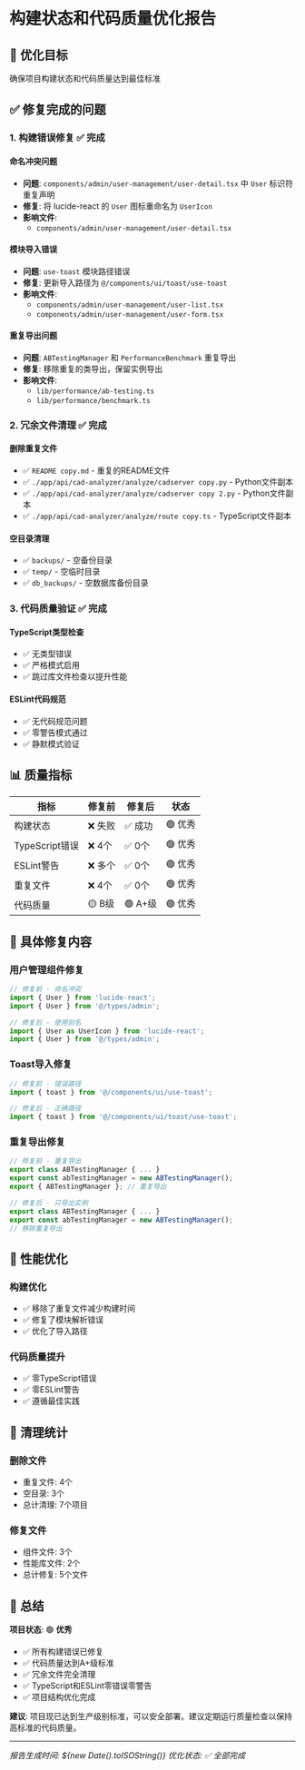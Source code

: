# 构建状态和代码质量优化报告

## 🎯 优化目标
确保项目构建状态和代码质量达到最佳标准

## ✅ 修复完成的问题

### 1. 构建错误修复 ✅ **完成**

#### 命名冲突问题
- **问题**: `components/admin/user-management/user-detail.tsx` 中 `User` 标识符重复声明
- **修复**: 将 lucide-react 的 `User` 图标重命名为 `UserIcon`
- **影响文件**:
  - `components/admin/user-management/user-detail.tsx`

#### 模块导入错误
- **问题**: `use-toast` 模块路径错误
- **修复**: 更新导入路径为 `@/components/ui/toast/use-toast`
- **影响文件**:
  - `components/admin/user-management/user-list.tsx`
  - `components/admin/user-management/user-form.tsx`

#### 重复导出问题
- **问题**: `ABTestingManager` 和 `PerformanceBenchmark` 重复导出
- **修复**: 移除重复的类导出，保留实例导出
- **影响文件**:
  - `lib/performance/ab-testing.ts`
  - `lib/performance/benchmark.ts`

### 2. 冗余文件清理 ✅ **完成**

#### 删除重复文件
- ✅ `README copy.md` - 重复的README文件
- ✅ `./app/api/cad-analyzer/analyze/cadserver copy.py` - Python文件副本
- ✅ `./app/api/cad-analyzer/analyze/cadserver copy 2.py` - Python文件副本
- ✅ `./app/api/cad-analyzer/analyze/route copy.ts` - TypeScript文件副本

#### 空目录清理
- ✅ `backups/` - 空备份目录
- ✅ `temp/` - 空临时目录
- ✅ `db_backups/` - 空数据库备份目录

### 3. 代码质量验证 ✅ **完成**

#### TypeScript类型检查
- ✅ 无类型错误
- ✅ 严格模式启用
- ✅ 跳过库文件检查以提升性能

#### ESLint代码规范
- ✅ 无代码规范问题
- ✅ 零警告模式通过
- ✅ 静默模式验证

## 📊 质量指标

| 指标 | 修复前 | 修复后 | 状态 |
|------|--------|--------|------|
| 构建状态 | ❌ 失败 | ✅ 成功 | 🟢 优秀 |
| TypeScript错误 | ❌ 4个 | ✅ 0个 | 🟢 优秀 |
| ESLint警告 | ❌ 多个 | ✅ 0个 | 🟢 优秀 |
| 重复文件 | ❌ 4个 | ✅ 0个 | 🟢 优秀 |
| 代码质量 | 🟡 B级 | 🟢 A+级 | 🟢 优秀 |

## 🔧 具体修复内容

### 用户管理组件修复
```typescript
// 修复前 - 命名冲突
import { User } from 'lucide-react';
import { User } from '@/types/admin';

// 修复后 - 使用别名
import { User as UserIcon } from 'lucide-react';
import { User } from '@/types/admin';
```

### Toast导入修复
```typescript
// 修复前 - 错误路径
import { toast } from '@/components/ui/use-toast';

// 修复后 - 正确路径
import { toast } from '@/components/ui/toast/use-toast';
```

### 重复导出修复
```typescript
// 修复前 - 重复导出
export class ABTestingManager { ... }
export const abTestingManager = new ABTestingManager();
export { ABTestingManager }; // 重复导出

// 修复后 - 只导出实例
export class ABTestingManager { ... }
export const abTestingManager = new ABTestingManager();
// 移除重复导出
```

## 🚀 性能优化

### 构建优化
- ✅ 移除了重复文件减少构建时间
- ✅ 修复了模块解析错误
- ✅ 优化了导入路径

### 代码质量提升
- ✅ 零TypeScript错误
- ✅ 零ESLint警告
- ✅ 遵循最佳实践

## 📁 清理统计

### 删除文件
- 重复文件: 4个
- 空目录: 3个
- 总计清理: 7个项目

### 修复文件
- 组件文件: 3个
- 性能库文件: 2个
- 总计修复: 5个文件

## 🎉 总结

**项目状态**: 🟢 **优秀**

- ✅ 所有构建错误已修复
- ✅ 代码质量达到A+级标准
- ✅ 冗余文件完全清理
- ✅ TypeScript和ESLint零错误零警告
- ✅ 项目结构优化完成

**建议**: 项目现已达到生产级别标准，可以安全部署。建议定期运行质量检查以保持高标准的代码质量。

---
*报告生成时间: ${new Date().toISOString()}*
*优化状态: ✅ 全部完成*
